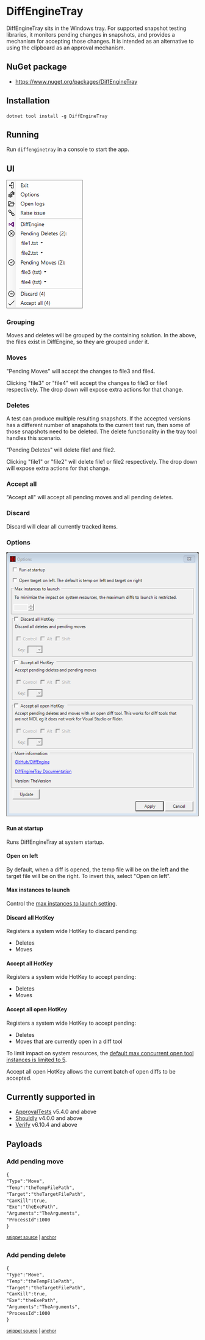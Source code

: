<!--
GENERATED FILE - DO NOT EDIT
This file was generated by [MarkdownSnippets](https://github.com/SimonCropp/MarkdownSnippets).
Source File: /docs/mdsource/tray.source.md
To change this file edit the source file and then run MarkdownSnippets.
-->

# DiffEngineTray

DiffEngineTray sits in the Windows tray. For supported snapshot testing libraries, it monitors pending changes in snapshots, and provides a mechanism for accepting those changes. It is intended as an alternative to using the clipboard as an approval mechanism.


## NuGet package

 * https://www.nuget.org/packages/DiffEngineTray


## Installation

`dotnet tool install -g DiffEngineTray`


## Running

Run `diffenginetray` in a console to start the app.


## UI

<img src="..\src\DiffEngineTray.Tests\MenuBuilderTest.Full.verified.png">


### Grouping

Moves and deletes will be grouped by the containing solution. In the above, the files exist in DiffEngine, so they are grouped under it.


### Moves

"Pending Moves" will accept the changes to file3 and file4.

Clicking "file3" or "file4" will accept the changes to file3 or file4 respectively. The drop down will expose extra actions for that change.


### Deletes

A test can produce multiple resulting snapshots. If the accepted versions has a different number of snapshots to the current test run, then some of those snapshots need to be deleted. The delete functionality in the tray tool handles this scenario.

"Pending Deletes" will delete file1 and file2.

Clicking "file1" or "file2" will delete file1 or file2 respectively. The drop down will expose extra actions for that change.


### Accept all

"Accept all" will accept all pending moves and all pending deletes.


### Discard

Discard will clear all currently tracked items.


### Options

<img src="..\src\DiffEngineTray.Tests\OptionsFormTests.Default.verified.png">


#### Run at startup

Runs DiffEngineTray at system startup.


#### Open on left

By default, when a diff is opened, the temp file will be on the left and the target file will be on the right. To invert this, select "Open on left".


#### Max instances to launch

Control the [max instances to launch setting](docs/diff-tool.md#maxinstancestolaunch).


#### Discard all HotKey

Registers a system wide HotKey to discard pending:

 * Deletes
 * Moves


#### Accept all HotKey

Registers a system wide HotKey to accept pending:

 * Deletes
 * Moves


#### Accept all open HotKey

Registers a system wide HotKey to accept pending:

 * Deletes
 * Moves that are currently open in a diff tool

To limit impact on system resources, the [default max concurrent open tool instances is limited to 5](/docs/diff-tool.md#maxinstancestolaunch).

Accept all open HotKey allows the current batch of open diffs to be accepted.


## Currently supported in

 * [ApprovalTests](https://github.com/approvals/ApprovalTests.Net) v5.4.0 and above
 * [Shouldly](https://github.com/shouldly/shouldly) v4.0.0 and above
 * [Verify](https://github.com/VerifyTests/Verify) v6.10.4 and above


## Payloads


### Add pending move

<!-- snippet: PiperTest.MoveJson.verified.txt -->
<a id='snippet-PiperTest.MoveJson.verified.txt'></a>
```txt
{
"Type":"Move",
"Temp":"theTempFilePath",
"Target":"theTargetFilePath",
"CanKill":true,
"Exe":"theExePath",
"Arguments":"TheArguments",
"ProcessId":1000
}
```
<sup><a href='/src/DiffEngineTray.Tests/PiperTest.MoveJson.verified.txt#L1-L9' title='Snippet source file'>snippet source</a> | <a href='#snippet-PiperTest.MoveJson.verified.txt' title='Start of snippet'>anchor</a></sup>
<!-- endSnippet -->


### Add pending delete

<!-- snippet: PiperTest.DeleteJson.verified.txt -->
<a id='snippet-PiperTest.DeleteJson.verified.txt'></a>
```txt
{
"Type":"Move",
"Temp":"theTempFilePath",
"Target":"theTargetFilePath",
"CanKill":true,
"Exe":"theExePath",
"Arguments":"TheArguments",
"ProcessId":1000
}
```
<sup><a href='/src/DiffEngineTray.Tests/PiperTest.DeleteJson.verified.txt#L1-L9' title='Snippet source file'>snippet source</a> | <a href='#snippet-PiperTest.DeleteJson.verified.txt' title='Start of snippet'>anchor</a></sup>
<!-- endSnippet -->
